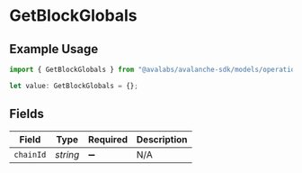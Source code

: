 # GetBlockGlobals

## Example Usage

```typescript
import { GetBlockGlobals } from "@avalabs/avalanche-sdk/models/operations";

let value: GetBlockGlobals = {};
```

## Fields

| Field              | Type               | Required           | Description        |
| ------------------ | ------------------ | ------------------ | ------------------ |
| `chainId`          | *string*           | :heavy_minus_sign: | N/A                |